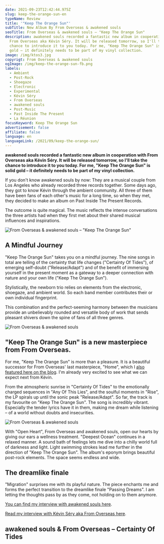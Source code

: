 ```yaml
---
date: 2021-09-23T12:42:44.975Z
slug: keep-the-orange-sun-en
typeName: Review
title: '"Keep The Orange Sun"'
subTitle: New Album By From Overseas & awakened souls
seoTitle: From Overseas & awakened souls – "Keep The Orange Sun"
description: awakened souls recorded a fantastic new album in cooperation with
  From Overseas aka Kévin Séry. It will be released tomorrow, so I'll take the
  chance to introduce it to you today. For me, "Keep The Orange Sun" is solid
  gold – it definitely needs to be part of my vinyl collection.
image: /img/ktos3.jpg
copyrigt: From Overseas & awakened souls
ogImage: /img/keep-the-orange-sun-fb.png
labels:
  - Ambient
  - Post-Rock
  - Shoegaze
  - Electronic
  - Experimental
  - Kévin Séry
  - From Overseas
  - awakened souls
  - Post-Music
  - Past Inside The Present
  - La Réunion
focusKeyword: Keep The Orange Sun
advertisement: false
affiliate: false
language: en
languageLink: /2021/09/keep-the-orange-sun/
---
```

**awakened souls recorded a fantastic new album in cooperation with From Overseas aka Kévin Séry. It will be released tomorrow, so I'll take the chance to introduce it to you today. For me, "Keep The Orange Sun" is solid gold – it definitely needs to be part of my vinyl collection.**

If you don't know awakened souls by now: They are a musical couple from Los Angeles who already recorded three records together. Some days ago, they got to know Kévin through the ambient community. All three of them have been fans of each other's music for a long time, so when they met, they decided to make an album on Past Inside The Present Records.

The outcome is quite magical. The music reflects the intense conversations the three artists had when they first met about their shared musical influences and inspirations.

![From Overseas & awakened souls – "Keep The Orange Sun"](/img/keep-the-orange-sun.jpg "From Overseas & awakened souls – \"Keep The Orange Sun\"")

## A Mindful Journey

"Keep The Orange Sun" takes you on a mindful journey. The nine songs in total are telling of the certainty that life changes ("Certainty Of Tides"), of emerging self-doubt ("Release/Adapt") and of the benefit of immersing yourself in the present moment as a gateway to a deeper connection with nature and your own life ("Keep The Orange Sun").

Stylistically, the newborn trio relies on elements from the electronic, shoegaze, and ambient world. So each band member contributes their or own individual fingerprint.

This combination and the perfect-seeming harmony between the musicians provide an unbelievably rounded and versatile body of work that sends pleasant shivers down the spine of fans of all three genres.

![From Overseas & awakened souls](/img/ktos2.jpg "From Overseas & awakened souls")

## "Keep The Orange Sun" is a new masterpiece from From Overseas.

For me, "Keep The Orange Sun" is more than a pleasure. It is a beautiful successor for From Overseas' last masterpiece, "Home", which I [also featured here on the blog](/2020/04/from-overseas-interview-en). I'm already very excited to see what we can expect next from Kévin.

From the atmospheric sunrise in "Certainty Of Tides" to the emotionally charged sequences in "Any Of This Lies", and the soulful moments in "Rise", the LP spirals up until the sonic peak "Release/Adapt". So far, the track is my favourite on "Keep The Orange Sun". The song is incredibly vibrant. Especially the tender lyrics have it in them, making me dream while listening – of a world without doubts and insecurities.

![From Overseas & awakened souls](/img/ktos1.jpg "From Overseas & awakened souls")

With "Open Heart", From Overseas and awakened souls, open our hearts by giving our ears a wellness treatment. "Deepest Ocean" continues in a relaxed manner. A sound bath of feelings lets me dive into a chilly world full of darkness and light. Light swimming strokes lead me further in the direction of "Keep The Orange Sun". The album's eponym brings beautiful post-rock elements. The space seems endless and wide.

## The dreamlike finale

"Migration" surprises me with its playful nature. The piece enchants me and forms the perfect transition to the dreamlike finale "Passing Dreams". I am letting the thoughts pass by as they come, not holding on to them anymore.

[You can find my interview with awakened souls here](/2021/10/awakened-souls-en/).

[Read my interview with Kévin Séry aka From Overseas here](/2020/04/from-overseas-interview-en).

## awakened souls & From Overseas – Certainty Of Tides

<YouTube id="SQEyxMq0MFo" />